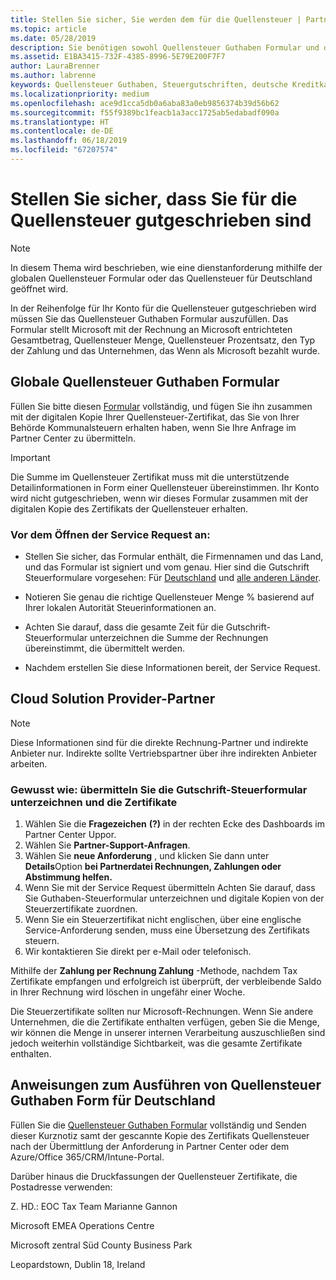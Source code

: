 ```yaml
---
title: Stellen Sie sicher, Sie werden dem für die Quellensteuer | Partner Center
ms.topic: article
ms.date: 05/28/2019
description: Sie benötigen sowohl Quellensteuer Guthaben Formular und das Zertifikat Quellensteuer, um eine Serviceanfrage zu öffnen.
ms.assetid: E1BA3415-732F-4385-8996-5E79E200F7F7
author: LauraBrenner
ms.author: labrenne
keywords: Quellensteuer Guthaben, Steuergutschriften, deutsche Kreditkarte-Steuerformular unterzeichnen, Formular Steuer geltend
ms.localizationpriority: medium
ms.openlocfilehash: ace9d1cca5db0a6aba83a0eb9856374b39d56b62
ms.sourcegitcommit: f55f9389bc1feacb1a3acc1725ab5edabadf090a
ms.translationtype: HT
ms.contentlocale: de-DE
ms.lasthandoff: 06/18/2019
ms.locfileid: "67207574"
---
```

# <a name="make-sure-you-are-credited-for-withholding-tax"></a>Stellen Sie sicher, dass Sie für die Quellensteuer gutgeschrieben sind

>[!Note]
>In diesem Thema wird beschrieben, wie eine dienstanforderung mithilfe der globalen Quellensteuer Formular oder das Quellensteuer für Deutschland geöffnet wird.

In der Reihenfolge für Ihr Konto für die Quellensteuer gutgeschrieben wird müssen Sie das Quellensteuer Guthaben Formular auszufüllen. Das Formular stellt Microsoft mit der Rechnung an Microsoft entrichteten Gesamtbetrag, Quellensteuer Menge, Quellensteuer Prozentsatz, den Typ der Zahlung und das Unternehmen, das Wenn als Microsoft bezahlt wurde.  

## <a name="global-withholding-tax-credit-form"></a>Globale Quellensteuer Guthaben Formular

Füllen Sie bitte diesen [Formular](https://query.prod.cms.rt.microsoft.com/cms/api/am/binary/RE30311) vollständig, und fügen Sie ihn zusammen mit der digitalen Kopie Ihrer Quellensteuer-Zertifikat, das Sie von Ihrer Behörde Kommunalsteuern erhalten haben, wenn Sie Ihre Anfrage im Partner Center zu übermitteln.
>[!IMPORTANT]
>Die Summe im Quellensteuer Zertifikat muss mit die unterstützende Detailinformationen in Form einer Quellensteuer übereinstimmen. Ihr Konto wird nicht gutgeschrieben, wenn wir dieses Formular zusammen mit der digitalen Kopie des Zertifikats der Quellensteuer erhalten.

### <a name="before-opening-the-service-request"></a>Vor dem Öffnen der Service Request an:

- Stellen Sie sicher, das Formular enthält, die Firmennamen und das Land, und das Formular ist signiert und vom genau. Hier sind die Gutschrift Steuerformulare vorgesehen: Für [Deutschland](https://query.prod.cms.rt.microsoft.com/cms/api/am/binary/RE305Lo) und [alle anderen Länder](https://query.prod.cms.rt.microsoft.com/cms/api/am/binary/RE30311).

- Notieren Sie genau die richtige Quellensteuer Menge % basierend auf Ihrer lokalen Autorität Steuerinformationen an.

- Achten Sie darauf, dass die gesamte Zeit für die Gutschrift-Steuerformular unterzeichnen die Summe der Rechnungen übereinstimmt, die übermittelt werden. 

- Nachdem erstellen Sie diese Informationen bereit, der Service Request.

## <a name="cloud-solution-provider-partners"></a>Cloud Solution Provider-Partner

>[!Note]
>Diese Informationen sind für die direkte Rechnung-Partner und indirekte Anbieter nur. Indirekte sollte Vertriebspartner über ihre indirekten Anbieter arbeiten.

### <a name="how-to-submit-the-tax-credit-form-and-the-certificates"></a>Gewusst wie: übermitteln Sie die Gutschrift-Steuerformular unterzeichnen und die Zertifikate

1. Wählen Sie die **Fragezeichen** **(?)**  in der rechten Ecke des Dashboards im Partner Center Uppor.
2. Wählen Sie **Partner-Support-Anfragen**.
3. Wählen Sie **neue Anforderung** , und klicken Sie dann unter **Details**Option **bei Partnerdatei Rechnungen, Zahlungen oder Abstimmung helfen.**
4. Wenn Sie mit der Service Request übermitteln Achten Sie darauf, dass Sie Guthaben-Steuerformular unterzeichnen und digitale Kopien von der Steuerzertifikate zuordnen.
5. Wenn Sie ein Steuerzertifikat nicht englischen, über eine englische Service-Anforderung senden, muss eine Übersetzung des Zertifikats steuern.
6. Wir kontaktieren Sie direkt per e-Mail oder telefonisch.

Mithilfe der **Zahlung per Rechnung Zahlung** -Methode, nachdem Tax Zertifikate empfangen und erfolgreich ist überprüft, der verbleibende Saldo in Ihrer Rechnung wird löschen in ungefähr einer Woche. 

Die Steuerzertifikate sollten nur Microsoft-Rechnungen. Wenn Sie andere Unternehmen, die die Zertifikate enthalten verfügen, geben Sie die Menge, wir können die Menge in unserer internen Verarbeitung auszuschließen sind jedoch weiterhin vollständige Sichtbarkeit, was die gesamte Zertifikate enthalten. 

## <a name="instructions-for-completing-the-withholding-tax-credit-form-for-germany"></a>Anweisungen zum Ausführen von Quellensteuer Guthaben Form für Deutschland

Füllen Sie die [Quellensteuer Guthaben Formular](https://query.prod.cms.rt.microsoft.com/cms/api/am/binary/RE305Lo) vollständig und Senden dieser Kurznotiz samt der gescannte Kopie des Zertifikats Quellensteuer nach der Übermittlung der Anforderung in Partner Center oder dem Azure/Office 365/CRM/Intune-Portal. 

Darüber hinaus die Druckfassungen der Quellensteuer Zertifikate, die Postadresse verwenden:

Z. HD.: EOC Tax Team Marianne Gannon

Microsoft EMEA Operations Centre

Microsoft zentral Süd County Business Park

Leopardstown, Dublin 18, Ireland
